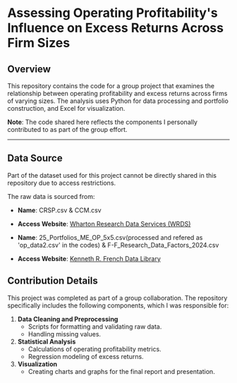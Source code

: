 # Assessing Operating Profitability's Influence on Excess Returns Across Firm Sizes

## Overview

This repository contains the code for a group project that examines the relationship between operating profitability and excess returns across firms of varying sizes. The analysis uses Python for data processing and portfolio construction, and Excel for visualization. 

**Note**: The code shared here reflects the components I personally contributed to as part of the group effort.

---

## Data Source

Part of the dataset used for this project cannot be directly shared in this repository due to access restrictions. 

The raw data is sourced from:

- **Name**: CRSP.csv & CCM.csv 
- **Access Website**: [Wharton Research Data Services (WRDS)](https://wrds-www.wharton.upenn.edu/)  

- **Name**: 25_Portfolios_ME_OP_5x5.csv(processed and refered as 'op_data2.csv' in the codes) & F-F_Research_Data_Factors_2024.csv
- **Access Website**: [Kenneth R. French Data Library](https://mba.tuck.dartmouth.edu/pages/faculty/ken.french/data_library.html)

## Contribution Details

This project was completed as part of a group collaboration. The repository specifically includes the following components, which I was responsible for:  
1. **Data Cleaning and Preprocessing**  
   - Scripts for formatting and validating raw data.
   - Handling missing values.
2. **Statistical Analysis**  
   - Calculations of operating profitability metrics.
   - Regression modeling of excess returns.  
3. **Visualization**  
   - Creating charts and graphs for the final report and presentation.
